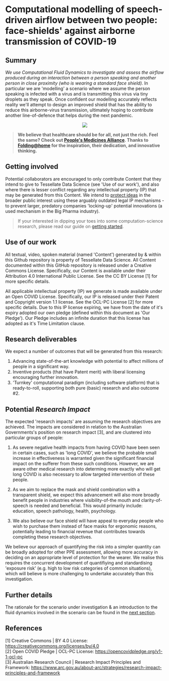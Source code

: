 # Computational modelling of speech-driven airflow between two people: face-shields' against airborne transmission of COVID-19
## Summary
_We use Computational Fluid Dynamics to investigate and assess the airflow produced during an interaction between a person speaking and another person in close proximity (who is wearing a standard face shield)._ 
In particular we are 'modelling' a scenario where we assume the person speaking is infected with a virus and is transmitting this virus via tiny droplets as they speak. Once confident our modelling accurately reflects reality we'll attempt to design an improved shield that has the ability to reduce this airborne-virus transmission, ultimately hoping to contribute another line-of-defence that helps during the next pandemic.

<p align="center"><img src="https://github.com/user-attachments/assets/e23c68b3-a5d3-4ae4-8b25-08b2d2a477d7"></p>

>**We believe that healthcare should be for all, not just the rich. Feel the same? Check out [People's Medicines Alliance](https://peoplesmedicines.org/). Thanks to [Folding@home](https://foldingathome.org/) for the inspiration, their dedication, and innovative thinking.**

## Getting involved
Potential collaborators are encouraged to only contribute Content that they intend to give to Tessellate Data Science (see 'Use of our work'), and also where there is lesser conflict regarding any intellectual property (IP) that may be generated from this Content. We intend to [protect ideas](https://github.com/TessellateDataScience/faceShieldOptimisations/wiki/3.-Innovation) in the broader public interest using these arguably outdated legal IP mechanisms - to prevent larger, predatory companies 'locking-up' potential innovations (a used mechanism in the Big Pharma industry).

> If your interested in dipping your toes into some computation-science research, please read our guide on [getting started](https://github.com/TessellateDataScience/faceShieldOptimisations/tree/main/getStarted).

## Use of our work
All textual, video, spoken material (named 'Content') generated by & within this Github repository is property of Tessellate Data Science. All Content documented within this GitHub repository is released under a Creative Commons License. Specifically, our Content is available under their Attribution 4.0 International Public License. See the CC BY License [1] for more specific details. 

All applicable intellectual property (IP) we generate is made available under an Open COVID License. Specifically, our IP is released under their Patent and Copyright version 1.1 license. See the OCL-PC License [2] for more specific details. Due to this IP license expiring, we have from the date of it's expiry adopted our own pledge (defined within this document as 'Our Pledge'). Our Pledge includes an infinite duration that this license has adopted as it's Time Limitation clause. 

## Research deliverables
We expect a number of outcomes that will be generated from this research:
1. Advancing state-of-the-art knowledge with potential to affect millions of people in a significant way.
2. Inventive products (that have Patent merit) with liberal licensing encouraging further innovation.
3. 'Turnkey' computational paradigm (including software platform) that is ready-to-roll, supporting both pure (basic) research and also outcome #2.

## Potential _Research Impact_
The expected 'research impacts' are assuming the research objectives are achieved. The impacts are considered in relation to the Australian Governments's position on research impact [3], and are clustered into particular groups of people:

1. As severe negative health impacts from having COVID have been seen in certain cases, such as 'long COVID', we believe the probable small increase in effectiveness is warranted given the significant financial impact on the sufferer from these such conditions. However, we are aware other medical research into determing more exactly who will get long COVID is also necessary to allow targeted intervention of these people.

2. As we aim to replace the mask and shield combination with a transparent shield, we expect this advancement will also more broadly benefit people in industries where visibility-of-the mouth and clarity-of-speech is needed and beneficial. This would primarily include: education, speech pathology, health, psychology. 

3. We also believe our face shield will have appeal to everyday people who wish to purchase them instead of face masks for ergonomic reasons, potentially leading to financial revenue that contributes towards completing these research objectives.

We believe our approach of quantifying the risk into a simpler quantity can be broadly adopted for other PPE assessment, allowing more accuracy in deciding on an appropriate level of protection for the wearer. We realise this requires the concurrent development of quantifiying and standardising 'exposure risk' (e.g. high to low risk categories of common situations), which will believe is more challenging to undertake accurately than this investigation.

## Further details
The rationale for the scenario under investigation & an introduction to the fluid dynamics involved in the scenario can be found in the [next section](https://github.com/TessellateDataScience/faceShieldOptimisations/blob/main/1_rationale-intro.md).

## References
[1] Creative Commons | BY 4.0 License: https://creativecommons.org/licenses/by/4.0  
[2] Open COVID Pledge | OCL-PC License: https://opencovidpledge.org/v1-1-ocl-pc  
[3] Australian Research Council | Research Impact Principles and Framework: https://www.arc.gov.au/about-arc/strategies/research-impact-principles-and-framework  
